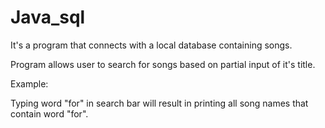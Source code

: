 # Java_sql
It's a program that connects with a local database containing songs.

Program allows user to search for songs based on partial input of it's title.

Example:

Typing word "for" in search bar will result in printing all song names that contain word "for".
